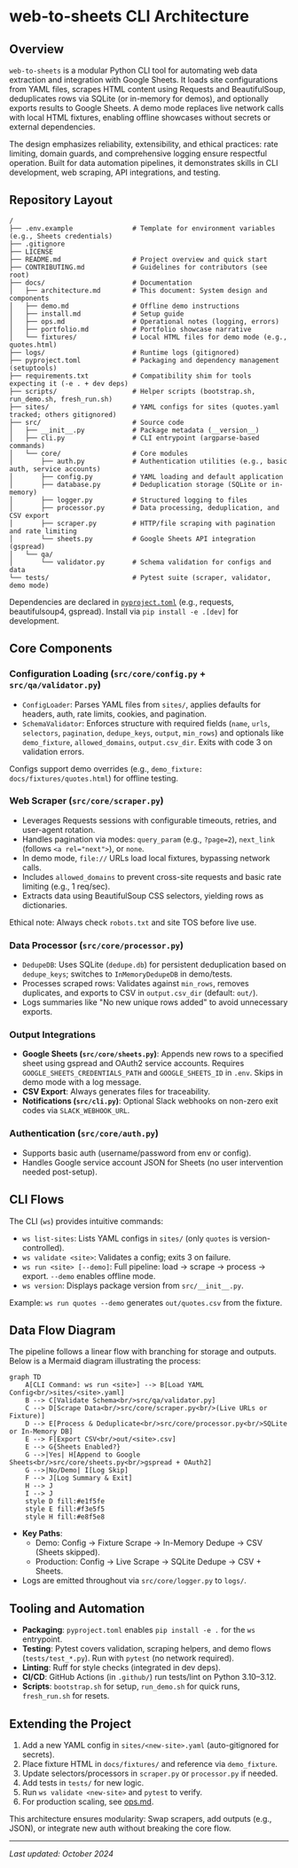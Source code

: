 # web-to-sheets CLI Architecture

## Overview

`web-to-sheets` is a modular Python CLI tool for automating web data extraction and integration with Google Sheets. It loads site configurations from YAML files, scrapes HTML content using Requests and BeautifulSoup, deduplicates rows via SQLite (or in-memory for demos), and optionally exports results to Google Sheets. A demo mode replaces live network calls with local HTML fixtures, enabling offline showcases without secrets or external dependencies.

The design emphasizes reliability, extensibility, and ethical practices: rate limiting, domain guards, and comprehensive logging ensure respectful operation. Built for data automation pipelines, it demonstrates skills in CLI development, web scraping, API integrations, and testing.

## Repository Layout

```
/
├── .env.example               # Template for environment variables (e.g., Sheets credentials)
├── .gitignore
├── LICENSE
├── README.md                  # Project overview and quick start
├── CONTRIBUTING.md            # Guidelines for contributors (see root)
├── docs/                      # Documentation
│   ├── architecture.md        # This document: System design and components
│   ├── demo.md                # Offline demo instructions
│   ├── install.md             # Setup guide
│   ├── ops.md                 # Operational notes (logging, errors)
│   ├── portfolio.md           # Portfolio showcase narrative
│   └── fixtures/              # Local HTML files for demo mode (e.g., quotes.html)
├── logs/                      # Runtime logs (gitignored)
├── pyproject.toml             # Packaging and dependency management (setuptools)
├── requirements.txt           # Compatibility shim for tools expecting it (-e . + dev deps)
├── scripts/                   # Helper scripts (bootstrap.sh, run_demo.sh, fresh_run.sh)
├── sites/                     # YAML configs for sites (quotes.yaml tracked; others gitignored)
├── src/                       # Source code
│   ├── __init__.py            # Package metadata (__version__)
│   ├── cli.py                 # CLI entrypoint (argparse-based commands)
│   └── core/                  # Core modules
│       ├── auth.py            # Authentication utilities (e.g., basic auth, service accounts)
│       ├── config.py          # YAML loading and default application
│       ├── database.py        # Deduplication storage (SQLite or in-memory)
│       ├── logger.py          # Structured logging to files
│       ├── processor.py       # Data processing, deduplication, and CSV export
│       ├── scraper.py         # HTTP/file scraping with pagination and rate limiting
│       └── sheets.py          # Google Sheets API integration (gspread)
│   └── qa/
│       └── validator.py       # Schema validation for configs and data
└── tests/                     # Pytest suite (scraper, validator, demo mode)
```

Dependencies are declared in [`pyproject.toml`](pyproject.toml) (e.g., requests, beautifulsoup4, gspread). Install via `pip install -e .[dev]` for development.

## Core Components

### Configuration Loading (`src/core/config.py` + `src/qa/validator.py`)

- `ConfigLoader`: Parses YAML files from `sites/`, applies defaults for headers, auth, rate limits, cookies, and pagination.
- `SchemaValidator`: Enforces structure with required fields (`name`, `urls`, `selectors`, `pagination`, `dedupe_keys`, `output`, `min_rows`) and optionals like `demo_fixture`, `allowed_domains`, `output.csv_dir`. Exits with code 3 on validation errors.

Configs support demo overrides (e.g., `demo_fixture: docs/fixtures/quotes.html`) for offline testing.

### Web Scraper (`src/core/scraper.py`)

- Leverages Requests sessions with configurable timeouts, retries, and user-agent rotation.
- Handles pagination via modes: `query_param` (e.g., `?page=2`), `next_link` (follows `<a rel="next">`), or `none`.
- In demo mode, `file://` URLs load local fixtures, bypassing network calls.
- Includes `allowed_domains` to prevent cross-site requests and basic rate limiting (e.g., 1 req/sec).
- Extracts data using BeautifulSoup CSS selectors, yielding rows as dictionaries.

Ethical note: Always check `robots.txt` and site TOS before live use.

### Data Processor (`src/core/processor.py`)

- `DedupeDB`: Uses SQLite (`dedupe.db`) for persistent deduplication based on `dedupe_keys`; switches to `InMemoryDedupeDB` in demo/tests.
- Processes scraped rows: Validates against `min_rows`, removes duplicates, and exports to CSV in `output.csv_dir` (default: `out/`).
- Logs summaries like "No new unique rows added" to avoid unnecessary exports.

### Output Integrations

- **Google Sheets (`src/core/sheets.py`)**: Appends new rows to a specified sheet using gspread and OAuth2 service accounts. Requires `GOOGLE_SHEETS_CREDENTIALS_PATH` and `GOOGLE_SHEETS_ID` in `.env`. Skips in demo mode with a log message.
- **CSV Export**: Always generates files for traceability.
- **Notifications (`src/cli.py`)**: Optional Slack webhooks on non-zero exit codes via `SLACK_WEBHOOK_URL`.

### Authentication (`src/core/auth.py`)

- Supports basic auth (username/password from env or config).
- Handles Google service account JSON for Sheets (no user intervention needed post-setup).

## CLI Flows

The CLI (`ws`) provides intuitive commands:

- `ws list-sites`: Lists YAML configs in `sites/` (only `quotes` is version-controlled).
- `ws validate <site>`: Validates a config; exits 3 on failure.
- `ws run <site> [--demo]`: Full pipeline: load → scrape → process → export. `--demo` enables offline mode.
- `ws version`: Displays package version from `src/__init__.py`.

Example: `ws run quotes --demo` generates `out/quotes.csv` from the fixture.

## Data Flow Diagram

The pipeline follows a linear flow with branching for storage and outputs. Below is a Mermaid diagram illustrating the process:

```mermaid
graph TD
    A[CLI Command: ws run <site>] --> B[Load YAML Config<br/>sites/<site>.yaml]
    B --> C[Validate Schema<br/>src/qa/validator.py]
    C --> D[Scrape Data<br/>src/core/scraper.py<br/>(Live URLs or Fixture)]
    D --> E[Process & Deduplicate<br/>src/core/processor.py<br/>SQLite or In-Memory DB]
    E --> F[Export CSV<br/>out/<site>.csv]
    E --> G{Sheets Enabled?}
    G -->|Yes| H[Append to Google Sheets<br/>src/core/sheets.py<br/>gspread + OAuth2]
    G -->|No/Demo| I[Log Skip]
    F --> J[Log Summary & Exit]
    H --> J
    I --> J
    style D fill:#e1f5fe
    style E fill:#f3e5f5
    style H fill:#e8f5e8
```

- **Key Paths**:
  - Demo: Config → Fixture Scrape → In-Memory Dedupe → CSV (Sheets skipped).
  - Production: Config → Live Scrape → SQLite Dedupe → CSV + Sheets.
- Logs are emitted throughout via `src/core/logger.py` to `logs/`.

## Tooling and Automation

- **Packaging**: `pyproject.toml` enables `pip install -e .` for the `ws` entrypoint.
- **Testing**: Pytest covers validation, scraping helpers, and demo flows (`tests/test_*.py`). Run with `pytest` (no network required).
- **Linting**: Ruff for style checks (integrated in dev deps).
- **CI/CD**: GitHub Actions (in `.github/`) run tests/lint on Python 3.10–3.12.
- **Scripts**: `bootstrap.sh` for setup, `run_demo.sh` for quick runs, `fresh_run.sh` for resets.

## Extending the Project

1. Add a new YAML config in `sites/<new-site>.yaml` (auto-gitignored for secrets).
2. Place fixture HTML in `docs/fixtures/` and reference via `demo_fixture`.
3. Update selectors/processors in `scraper.py` or `processor.py` if needed.
4. Add tests in `tests/` for new logic.
5. Run `ws validate <new-site>` and `pytest` to verify.
6. For production scaling, see [ops.md](ops.md).

This architecture ensures modularity: Swap scrapers, add outputs (e.g., JSON), or integrate new auth without breaking the core flow.

---

*Last updated: October 2024*